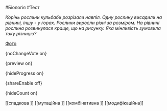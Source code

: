 #Біологія #Тест

*Корінь рослини кульбаби розрізали навпіл. Одну рослину висадили на рівнині, іншу - у горах. Рослини виросли різні за розміром. На рівнині рослина розвинулася краще, що на рисунку. Яка мінливість зумовила таку різницю?*

[Фото](https://zno.osvita.ua//doc/images/znotest/108/10814/35.jpg)

{noChangeVote on}

{preview on}

{hideProgress on}

{shareEnable off}

{hideCount on}

[[спадкова ]]
[[мутаційна ]]
[[комбінативна ]]
[[модифікаційна]]
